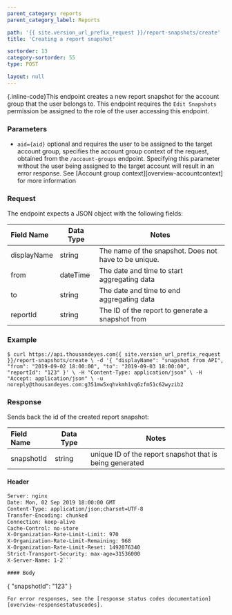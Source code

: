 ```yaml
---
parent_category: reports
parent_category_label: Reports

path: '{{ site.version_url_prefix_request }}/report-snapshots/create'
title: 'Creating a report snapshot'

sortorder: 13
category-sortorder: 55
type: POST

layout: null
---
```


{.inline-code}This endpoint creates a new report snapshot for the account group that the user belongs to. This endpoint requires the `Edit Snapshots` permission be assigned to the role of the user accessing this endpoint.

### Parameters

* `aid={aid}` optional and requires the user to be assigned to the target account group, specifies the account group context of the request, obtained from the `/account-groups` endpoint.  Specifying this parameter without the user being assigned to the target account will result in an error response. See [Account group context][overview-accountcontext] for more information

### Request

The endpoint expects a JSON object with the following fields:

Field Name | Data Type | Notes
:----------|-----------|----------|
displayName | string | The name of the snapshot. Does not have to be unique.
from | dateTime | The date and time to start aggregating data
to | string | The date and time to end aggregating data
reportId | string | The ID of the report to generate a snapshot from

### Example

`$ curl https://api.thousandeyes.com{{ site.version_url_prefix_request }}/report-snapshots/create \
  -d '{
    "displayName": "snapshot from API",
    "from": "2019-09-02 18:00:00",
    "to": "2019-09-03 18:00:00",
    "reportId": "123"
}' \
  -H "Content-Type: application/json" \
  -H "Accept: application/json" \
  -u noreply@thousandeyes.com:g351mw5xqhvkmh1vq6zfm51c62wyzib2`

### Response

Sends back the id of the created report snapshot:

Field Name | Data Type | Notes
:----------|-----------|----------|
snapshotId | string | unique ID of the report snapshot that is being generated

#### Header

```HTTP/1.1 200 OK
Server: nginx
Date: Mon, 02 Sep 2019 18:00:00 GMT
Content-Type: application/json;charset=UTF-8
Transfer-Encoding: chunked
Connection: keep-alive
Cache-Control: no-store
X-Organization-Rate-Limit-Limit: 970
X-Organization-Rate-Limit-Remaining: 968
X-Organization-Rate-Limit-Reset: 1492076340
Strict-Transport-Security: max-age=31536000
X-Server-Name: 1-2```

#### Body

```
{
    "snapshotId": "123"
}
```
For error responses, see the [response status codes documentation][overview-responsestatuscodes].
